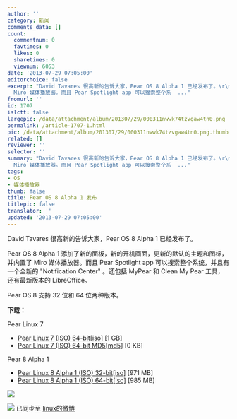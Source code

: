 ```yaml
---
author: ''
category: 新闻
comments_data: []
count:
  commentnum: 0
  favtimes: 0
  likes: 0
  sharetimes: 0
  viewnum: 6053
date: '2013-07-29 07:05:00'
editorchoice: false
excerpt: "David Tavares 很高新的告诉大家，Pear OS 8 Alpha 1 已经发布了。\r\nPear OS 8 Alpha 1 添加了新的面板，新的开机画面，更新的默认的主题和图标，并内置了
  Miro 媒体播放器。而且 Pear Spotlight app 可以搜索整个系  ..."
fromurl: ''
id: 1707
islctt: false
largepic: /data/attachment/album/201307/29/000311nwwk74tzvgaw4tn0.png
permalink: /article-1707-1.html
pic: /data/attachment/album/201307/29/000311nwwk74tzvgaw4tn0.png.thumb.jpg
related: []
reviewer: ''
selector: ''
summary: "David Tavares 很高新的告诉大家，Pear OS 8 Alpha 1 已经发布了。\r\nPear OS 8 Alpha 1 添加了新的面板，新的开机画面，更新的默认的主题和图标，并内置了
  Miro 媒体播放器。而且 Pear Spotlight app 可以搜索整个系  ..."
tags:
- OS
- 媒体播放器
thumb: false
title: Pear OS 8 Alpha 1 发布
titlepic: false
translator: ''
updated: '2013-07-29 07:05:00'
---
```


David Tavares 很高新的告诉大家，Pear OS 8 Alpha 1 已经发布了。


Pear OS 8 Alpha 1 添加了新的面板，新的开机画面，更新的默认的主题和图标，并内置了 Miro 媒体播放器。而且 Pear Spotlight app 可以搜索整个系统，并且有一个全新的 "Notification Center" 。还包括 MyPear 和 Clean My Pear 工具，还有最新版本的 LibreOffice。


Pear OS 8 支持 32 位和 64 位两种版本。  
  
**下载：**


Pear Linux 7


* [Pear Linux 7 (ISO) 64-bit[iso]](http://sourceforge.net/projects/pearlinuxprivat/files/Pear%20OS%207%20Release/pearos7-amd64.iso/download) [1 GB]
* [Pear Linux 7 (ISO) 64-bit MD5[md5]](http://sourceforge.net/projects/pearlinuxprivat/files/Pear%20OS%207%20Release/pearos7-amd64.iso.md5/download) [0 KB]


Pear 8 Alpha 1


* [Pear Linux 8 Alpha 1 (ISO) 32-bit[iso]](http://sourceforge.net/projects/peardevbuild/files/pearos8-alpha1-32.iso/download) [971 MB]
* [Pear Linux 8 Alpha 1 (ISO) 64-bit[iso]](http://sourceforge.net/projects/peardevbuild/files/pearos8-alpha1-64.iso/download) [985 MB]


![](/data/attachment/album/201307/29/000311nwwk74tzvgaw4tn0.png)


![](https://img.linux.net.cn/xwb/images/bgimg/icon_logo.png) 已同步至 [linux的微博](http://weibo.com/1772191555)